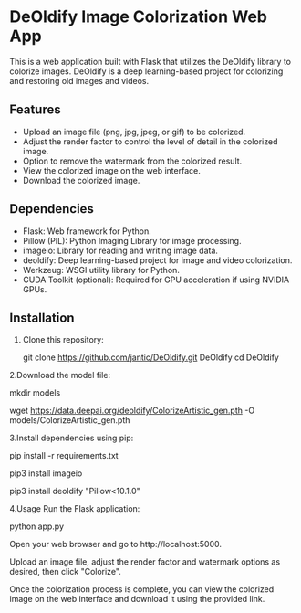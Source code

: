 # DeOldify Image Colorization Web App

This is a web application built with Flask that utilizes the DeOldify library to colorize images. DeOldify is a deep learning-based project for colorizing and restoring old images and videos.

## Features

- Upload an image file (png, jpg, jpeg, or gif) to be colorized.
- Adjust the render factor to control the level of detail in the colorized image.
- Option to remove the watermark from the colorized result.
- View the colorized image on the web interface.
- Download the colorized image.

## Dependencies

- Flask: Web framework for Python.
- Pillow (PIL): Python Imaging Library for image processing.
- imageio: Library for reading and writing image data.
- deoldify: Deep learning-based project for image and video colorization.
- Werkzeug: WSGI utility library for Python.
- CUDA Toolkit (optional): Required for GPU acceleration if using NVIDIA GPUs.

## Installation

1. Clone this repository:

  
   git clone https://github.com/jantic/DeOldify.git DeOldify
   cd DeOldify

2.Download the model file:

mkdir models

wget https://data.deepai.org/deoldify/ColorizeArtistic_gen.pth -O models/ColorizeArtistic_gen.pth

3.Install dependencies using pip:

pip install -r requirements.txt

pip3 install imageio

pip3 install deoldify "Pillow<10.1.0"

4.Usage
Run the Flask application:

python app.py

Open your web browser and go to http://localhost:5000.

Upload an image file, adjust the render factor and watermark options as desired, then click "Colorize".

Once the colorization process is complete, you can view the colorized image on the web interface and download it using the provided link.
